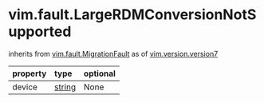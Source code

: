 vim.fault.LargeRDMConversionNotSupported
========================================
inherits from [vim.fault.MigrationFault](docs/vim.fault.MigrationFault.md)
as of [vim.version.version7](docs/vim.version.md)

| property | type | optional |
|:---------|:-----|:---------|
| device | [string](string.md "string") | None |
